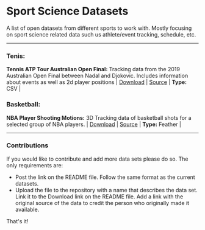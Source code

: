 # Sport Science Datasets
A list of open datasets from different sports to work with. Mostly focusing on sport science related data such us athlete/event tracking, schedule, etc.

***

### Tenis:

**Tennis ATP Tour Australian Open Final:** Tracking data from the 2019 Australian Open Final between Nadal and Djokovic. Includes information about events as well as 2d player positions | [Download](https://github.com/josedv82/sport_open_datasets/tree/main/Tennis.%20ATP%20Tour%20AU%20Open%202019.%20Tracking%20Data) | [Source](https://www.kaggle.com/robseidl/tennis-atp-tour-australian-open-final-2019) | **Type:** CSV |

### Basketball:
**NBA Player Shooting Motions:** 3D Tracking data of basketball shots for a selected group of NBA players. | [Download](https://github.com/josedv82/sport_open_datasets/tree/main/Basketball%20NBA%20Player%20Shooting%20Motions) | [Source](https://www.inpredictable.com/2021/01/nba-player-shooting-motions-data-dump.html) | **Type:** Feather |
  
   
   
   
   
   

---
### Contributions
If you would like to contribute and add more data sets please do so. The only requirements are:

* Post the link on the README file. Follow the same format as the current datasets.
* Upload the file to the repository with a name that describes the data set. Link it to the Download link on the README file. Add a link with the original source of the data to credit the person who originally made it available.

That's it!


